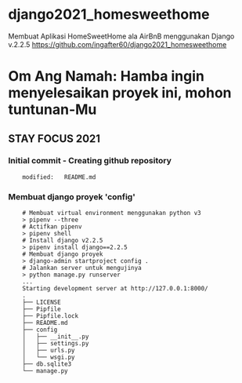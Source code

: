 # django2021_homesweethome
Membuat Aplikasi HomeSweetHome ala AirBnB menggunakan Django v.2.2.5
https://github.com/ingafter60/django2021_homesweethome

# Om Ang Namah: Hamba ingin menyelesaikan proyek ini, mohon tuntunan-Mu

## STAY FOCUS 2021

### Initial commit - Creating github repository

        modified:   README.md

### Membuat django proyek 'config'

		# Membuat virtual environment menggunakan python v3
		> pipenv --three
		# Actifkan pipenv
		> pipenv shell
		# Install django v2.2.5
		> pipenv install django==2.2.5
		# Membuat django proyek
		> django-admin startproject config .
		# Jalankan server untuk mengujinya
		> python manage.py runserver
		...
		Starting development server at http://127.0.0.1:8000/
		.
		├── LICENSE
		├── Pipfile
		├── Pipfile.lock
		├── README.md
		├── config
		│   ├── __init__.py
		│   ├── settings.py
		│   ├── urls.py
		│   └── wsgi.py
		├── db.sqlite3
		└── manage.py







































































































































